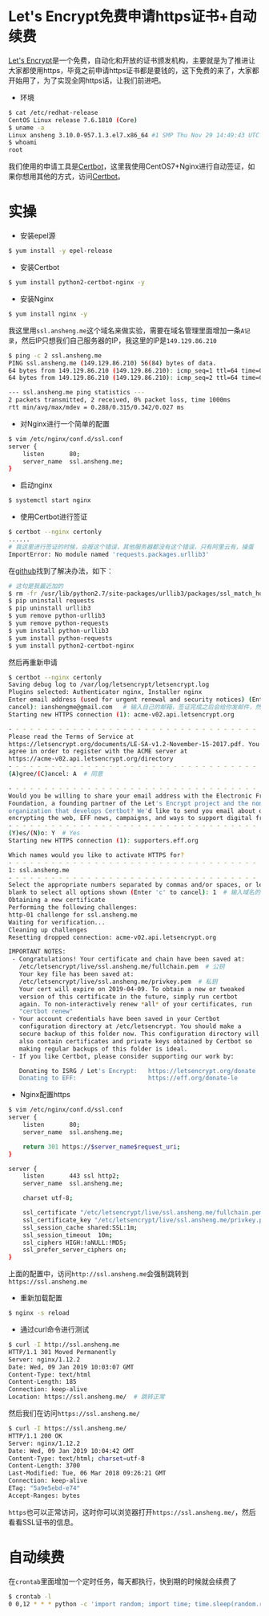 # Let's Encrypt免费申请https证书+自动续费

[Let's Encrypt](https://letsencrypt.org/)是一个免费，自动化和开放的证书颁发机构，主要就是为了推进让大家都使用https，毕竟之前申请https证书都是要钱的，这下免费的来了，大家都开始用了，为了实现全网https话，让我们前进吧。

- 环境

```bash
$ cat /etc/redhat-release
CentOS Linux release 7.6.1810 (Core)
$ uname -a
Linux ansheng 3.10.0-957.1.3.el7.x86_64 #1 SMP Thu Nov 29 14:49:43 UTC 2018 x86_64 x86_64 x86_64 GNU/Linux
$ whoami
root
```

我们使用的申请工具是[Certbot](https://certbot.eff.org/)，这里我使用CentOS7+Nginx进行自动签证，如果你想用其他的方式，访问[Certbot](https://certbot.eff.org/)。

# 实操

- 安装epel源

```bash
$ yum install -y epel-release
```

- 安装Certbot

```bash
$ yum install python2-certbot-nginx -y
```

- 安装Nginx

```bash
$ yum install nginx -y
```

我这里用`ssl.ansheng.me`这个域名来做实验，需要在域名管理里面增加一条`A记录`，然后IP只想我们自己服务器的IP，我这里的IP是`149.129.86.210`

```bash
$ ping -c 2 ssl.ansheng.me
PING ssl.ansheng.me (149.129.86.210) 56(84) bytes of data.
64 bytes from 149.129.86.210 (149.129.86.210): icmp_seq=1 ttl=64 time=0.342 ms
64 bytes from 149.129.86.210 (149.129.86.210): icmp_seq=2 ttl=64 time=0.288 ms

--- ssl.ansheng.me ping statistics ---
2 packets transmitted, 2 received, 0% packet loss, time 1000ms
rtt min/avg/max/mdev = 0.288/0.315/0.342/0.027 ms
```

- 对Nginx进行一个简单的配置

```bash
$ vim /etc/nginx/conf.d/ssl.conf
server {
    listen       80;
    server_name  ssl.ansheng.me;
}
```

- 启动nginx

```bash
$ systemctl start nginx
```

- 使用Certbot进行签证

```bash
$ certbot --nginx certonly
......
# 我这里进行签证的时候，会报这个错误，其他服务器都没有这个错误，只有阿里云有，操蛋
ImportError: No module named 'requests.packages.urllib3'
```

在[github](https://github.com/certbot/certbot/issues/5104)找到了解决办法，如下：

```bash
# 这句是我最近加的
$ rm -fr /usr/lib/python2.7/site-packages/urllib3/packages/ssl_match_hostname
$ pip uninstall requests
$ pip uninstall urllib3
$ yum remove python-urllib3
$ yum remove python-requests
$ yum install python-urllib3
$ yum install python-requests
$ yum install python2-certbot-nginx
```

然后再重新申请

```bash
$ certbot --nginx certonly
Saving debug log to /var/log/letsencrypt/letsencrypt.log
Plugins selected: Authenticator nginx, Installer nginx
Enter email address (used for urgent renewal and security notices) (Enter 'c' to
cancel): ianshengme@gmail.com   # 输入自己的邮箱，签证完成之后会给你发邮件，然后你自己激活下就成了
Starting new HTTPS connection (1): acme-v02.api.letsencrypt.org

- - - - - - - - - - - - - - - - - - - - - - - - - - - - - - - - - - - - - - - -
Please read the Terms of Service at
https://letsencrypt.org/documents/LE-SA-v1.2-November-15-2017.pdf. You must
agree in order to register with the ACME server at
https://acme-v02.api.letsencrypt.org/directory
- - - - - - - - - - - - - - - - - - - - - - - - - - - - - - - - - - - - - - - -
(A)gree/(C)ancel: A  # 同意

- - - - - - - - - - - - - - - - - - - - - - - - - - - - - - - - - - - - - - - -
Would you be willing to share your email address with the Electronic Frontier
Foundation, a founding partner of the Let's Encrypt project and the non-profit
organization that develops Certbot? We'd like to send you email about our work
encrypting the web, EFF news, campaigns, and ways to support digital freedom.
- - - - - - - - - - - - - - - - - - - - - - - - - - - - - - - - - - - - - - - -
(Y)es/(N)o: Y  # Yes
Starting new HTTPS connection (1): supporters.eff.org

Which names would you like to activate HTTPS for?
- - - - - - - - - - - - - - - - - - - - - - - - - - - - - - - - - - - - - - - -
1: ssl.ansheng.me
- - - - - - - - - - - - - - - - - - - - - - - - - - - - - - - - - - - - - - - -
Select the appropriate numbers separated by commas and/or spaces, or leave input
blank to select all options shown (Enter 'c' to cancel): 1  # 输入域名的需要，如果有多个域名，以逗号隔开，类似"1,2,3"
Obtaining a new certificate
Performing the following challenges:
http-01 challenge for ssl.ansheng.me
Waiting for verification...
Cleaning up challenges
Resetting dropped connection: acme-v02.api.letsencrypt.org

IMPORTANT NOTES:
 - Congratulations! Your certificate and chain have been saved at:
   /etc/letsencrypt/live/ssl.ansheng.me/fullchain.pem  # 公钥
   Your key file has been saved at:
   /etc/letsencrypt/live/ssl.ansheng.me/privkey.pem  # 私钥
   Your cert will expire on 2019-04-09. To obtain a new or tweaked
   version of this certificate in the future, simply run certbot
   again. To non-interactively renew *all* of your certificates, run
   "certbot renew"
 - Your account credentials have been saved in your Certbot
   configuration directory at /etc/letsencrypt. You should make a
   secure backup of this folder now. This configuration directory will
   also contain certificates and private keys obtained by Certbot so
   making regular backups of this folder is ideal.
 - If you like Certbot, please consider supporting our work by:

   Donating to ISRG / Let's Encrypt:   https://letsencrypt.org/donate
   Donating to EFF:                    https://eff.org/donate-le
```

- Nginx配置https

```bash
$ vim /etc/nginx/conf.d/ssl.conf
server {
    listen       80;
    server_name  ssl.ansheng.me;

    return 301 https://$server_name$request_uri;
}

server {
    listen       443 ssl http2;
    server_name  ssl.ansheng.me;

    charset utf-8;

    ssl_certificate "/etc/letsencrypt/live/ssl.ansheng.me/fullchain.pem";
    ssl_certificate_key "/etc/letsencrypt/live/ssl.ansheng.me/privkey.pem";
    ssl_session_cache shared:SSL:1m;
    ssl_session_timeout  10m;
    ssl_ciphers HIGH:!aNULL:!MD5;
    ssl_prefer_server_ciphers on;
}
```

上面的配置中，访问`http://ssl.ansheng.me`会强制跳转到`https://ssl.ansheng.me`

- 重新加载配置

```bash
$ nginx -s reload
```

- 通过curl命令进行测试

```bash
$ curl -I http://ssl.ansheng.me
HTTP/1.1 301 Moved Permanently
Server: nginx/1.12.2
Date: Wed, 09 Jan 2019 10:03:07 GMT
Content-Type: text/html
Content-Length: 185
Connection: keep-alive
Location: https://ssl.ansheng.me/  # 跳转正常
```

然后我们在访问`https://ssl.ansheng.me/`

```bash
$ curl -I https://ssl.ansheng.me/
HTTP/1.1 200 OK
Server: nginx/1.12.2
Date: Wed, 09 Jan 2019 10:04:42 GMT
Content-Type: text/html; charset=utf-8
Content-Length: 3700
Last-Modified: Tue, 06 Mar 2018 09:26:21 GMT
Connection: keep-alive
ETag: "5a9e5ebd-e74"
Accept-Ranges: bytes
```

`https`也可以正常访问，这时你可以浏览器打开`https://ssl.ansheng.me/`，然后看看SSL证书的信息。


# 自动续费

在`crontab`里面增加一个定时任务，每天都执行，快到期的时候就会续费了

```bash
$ crontab -l
0 0,12 * * * python -c 'import random; import time; time.sleep(random.random() * 3600)' && certbot renew
```